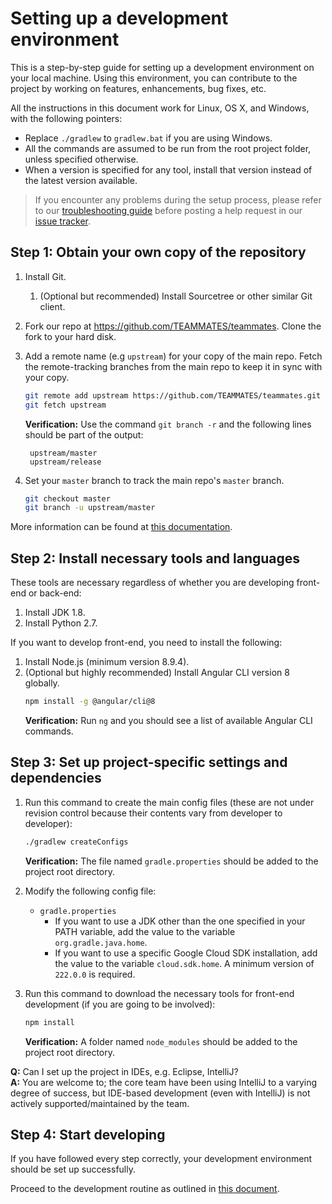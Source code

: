 # Setting up a development environment

This is a step-by-step guide for setting up a development environment on your local machine.
Using this environment, you can contribute to the project by working on features, enhancements, bug fixes, etc.

All the instructions in this document work for Linux, OS X, and Windows, with the following pointers:
- Replace `./gradlew` to `gradlew.bat` if you are using Windows.
- All the commands are assumed to be run from the root project folder, unless specified otherwise.
- When a version is specified for any tool, install that version instead of the latest version available.

> If you encounter any problems during the setup process, please refer to our [troubleshooting guide](troubleshooting-guide.md) before posting a help request in our [issue tracker](https://github.com/TEAMMATES/teammates/issues).

## Step 1: Obtain your own copy of the repository

1. Install Git.
   1. (Optional but recommended) Install Sourcetree or other similar Git client.

1. Fork our repo at https://github.com/TEAMMATES/teammates. Clone the fork to your hard disk.

1. Add a remote name (e.g `upstream`) for your copy of the main repo. Fetch the remote-tracking branches from the main repo to keep it in sync with your copy.
   ```sh
   git remote add upstream https://github.com/TEAMMATES/teammates.git
   git fetch upstream
   ```
   **Verification:** Use the command `git branch -r` and the following lines should be part of the output:
   ```
    upstream/master
    upstream/release
    ```

1. Set your `master` branch to track the main repo's `master` branch.
   ```sh
   git checkout master
   git branch -u upstream/master
   ```

More information can be found at [this documentation](https://help.github.com/articles/fork-a-repo/).

## Step 2: Install necessary tools and languages

These tools are necessary regardless of whether you are developing front-end or back-end:

1. Install JDK 1.8.
1. Install Python 2.7.

If you want to develop front-end, you need to install the following:

1. Install Node.js (minimum version 8.9.4).
1. (Optional but highly recommended) Install Angular CLI version 8 globally.
   ```sh
   npm install -g @angular/cli@8
   ```
   **Verification:** Run `ng` and you should see a list of available Angular CLI commands.

## Step 3: Set up project-specific settings and dependencies

1. Run this command to create the main config files (these are not under revision control because their contents vary from developer to developer):
   ```sh
   ./gradlew createConfigs
   ```
   **Verification:** The file named `gradle.properties` should be added to the project root directory.

1. Modify the following config file:
   * `gradle.properties`
     * If you want to use a JDK other than the one specified in your PATH variable, add the value to the variable `org.gradle.java.home`.
     * If you want to use a specific Google Cloud SDK installation, add the value to the variable `cloud.sdk.home`. A minimum version of `222.0.0` is required.

1. Run this command to download the necessary tools for front-end development (if you are going to be involved):
   ```sh
   npm install
   ```
   **Verification:** A folder named `node_modules` should be added to the project root directory.

**Q:** Can I set up the project in IDEs, e.g. Eclipse, IntelliJ?<br>
**A:** You are welcome to; the core team have been using IntelliJ to a varying degree of success, but IDE-based development (even with IntelliJ) is not actively supported/maintained by the team.

## Step 4: Start developing

If you have followed every step correctly, your development environment should be set up successfully.

Proceed to the development routine as outlined in [this document](development.md).
